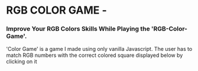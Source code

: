 <h1>RGB COLOR GAME - </h1>
<h3>Improve Your RGB Colors Skills While Playing the 'RGB-Color-Game'.</h3>

<p>'Color Game' is a game I made using only vanilla Javascript. The user has to match RGB numbers with the correct colored square displayed below by clicking on it</p>



